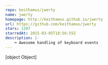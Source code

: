 ```yaml
---
repo: keithamus/jwerty
name: jwerty
homepage: http://keithamus.github.io/jwerty
url: https://github.com/keithamus/jwerty
stars: 1207
starredAt: 2015-03-05T18:56:55Z
description: |-
    ⌨ Awesome handling of keyboard events
---
```


[object Object]
